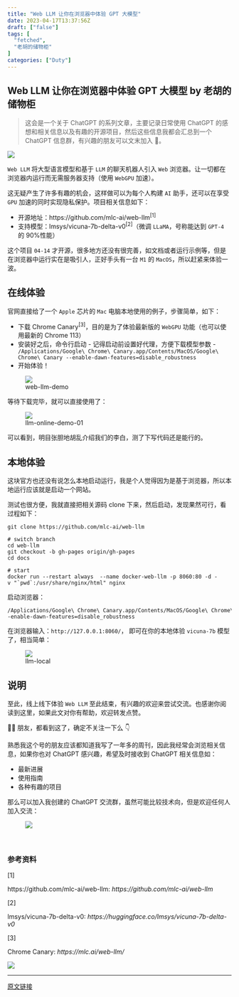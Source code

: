```yaml
---
title: "Web LLM 让你在浏览器中体验 GPT 大模型"
date: 2023-04-17T13:37:56Z
draft: ["false"]
tags: [
  "fetched",
  "老胡的储物柜"
]
categories: ["Duty"]
---
```

Web LLM 让你在浏览器中体验 GPT 大模型 by 老胡的储物柜
------
<div><section data-tool="mdnice编辑器" data-website="https://www.mdnice.com"><blockquote data-tool="mdnice编辑器"><p>这会是一个关于 ChatGPT 的系列文章，主要记录日常使用 ChatGPT 的感想和相关信息以及有趣的开源项目，然后这些信息我都会汇总到一个 ChatGPT 信息群，有兴趣的朋友可以文末加入 🥳。</p></blockquote><p><img data-galleryid="" data-ratio="0.6666666666666666" data-s="300,640" data-src="https://mmbiz.qpic.cn/mmbiz_jpg/YRBRJvZXcIWbkaJsFlFYlmcxAY60DsVZdwE76FdyncjdxwfoibmqoH9fiamwgIsE3rVzWkrYqwhWPFIa2JCeGguA/640?wx_fmt=jpeg" data-type="jpeg" data-w="1080" src="https://mmbiz.qpic.cn/mmbiz_jpg/YRBRJvZXcIWbkaJsFlFYlmcxAY60DsVZdwE76FdyncjdxwfoibmqoH9fiamwgIsE3rVzWkrYqwhWPFIa2JCeGguA/640?wx_fmt=jpeg"></p><p data-tool="mdnice编辑器"><code>Web LLM</code> 将大型语言模型和基于 <code>LLM</code> 的聊天机器人引入 <code>Web</code> 浏览器。让一切都在浏览器内运行而无需服务器支持（使用 <code>WebGPU</code> 加速）。</p><p data-tool="mdnice编辑器">这无疑产生了许多有趣的机会，这样做可以为每个人构建 <code>AI</code> 助手，还可以在享受 <code>GPU</code> 加速的同时实现隐私保护。项目相关信息如下：</p><ul data-tool="mdnice编辑器"><li><section>开源地址：<span>https://github.com/mlc-ai/web-llm</span><sup>[1]</sup></section></li><li><section>支持模型：<span>lmsys/vicuna-7b-delta-v0</span><sup>[2]</sup>（微调 <code>LLaMA</code>，号称能达到 <code>GPT-4</code> 的 90%性能）</section></li></ul><p data-tool="mdnice编辑器">这个项目 <code>04-14</code> 才开源，很多地方还没有很完善，如文档或者运行示例等，但是在浏览器中运行实在是吸引人，正好手头有一台 <code>M1</code> 的 <code>MacOS</code>，所以赶紧来体验一波。</p><h2 data-tool="mdnice编辑器"><span></span><span>在线体验</span></h2><p data-tool="mdnice编辑器">官网直接给了一个 <code>Apple</code> 芯片的 <code>Mac</code> 电脑本地使用的例子，步骤简单，如下：</p><ul data-tool="mdnice编辑器"><li><section>下载 <span>Chrome Canary</span><sup>[3]</sup>，目的是为了体验最新版的 <code>WebGPU</code> 功能（也可以使用最新的 Chrome 113）</section></li><li><section>安装好之后，命令行启动 - 记得启动前设置好代理，方便下载模型参数 - <code>/Applications/Google\ Chrome\ Canary.app/Contents/MacOS/Google\ Chrome\ Canary --enable-dawn-features=disable_robustness</code></section></li><li><section>开始体验！</section></li></ul><figure data-tool="mdnice编辑器"><img data-ratio="0.7861111111111111" data-src="https://mmbiz.qpic.cn/mmbiz_jpg/YRBRJvZXcIWbkaJsFlFYlmcxAY60DsVZal2vDfY2YwhXkOUQDRCZozAWWEiaqxg9dp1Mfqr9jcHY9GzU5PpZNjg/640?wx_fmt=jpeg" data-type="jpeg" data-w="1080" src="https://mmbiz.qpic.cn/mmbiz_jpg/YRBRJvZXcIWbkaJsFlFYlmcxAY60DsVZal2vDfY2YwhXkOUQDRCZozAWWEiaqxg9dp1Mfqr9jcHY9GzU5PpZNjg/640?wx_fmt=jpeg"><figcaption>web-llm-demo</figcaption></figure><p data-tool="mdnice编辑器">等待下载完毕，就可以直接使用了：</p><figure data-tool="mdnice编辑器"><img data-ratio="0.7083333333333334" data-src="https://mmbiz.qpic.cn/mmbiz_jpg/YRBRJvZXcIWbkaJsFlFYlmcxAY60DsVZW9fAGpiatalPg7TDq8T22gh3P06uH3d8Kh4ZAsh6IJHB8K9gO0rlyKg/640?wx_fmt=jpeg" data-type="jpeg" data-w="1080" src="https://mmbiz.qpic.cn/mmbiz_jpg/YRBRJvZXcIWbkaJsFlFYlmcxAY60DsVZW9fAGpiatalPg7TDq8T22gh3P06uH3d8Kh4ZAsh6IJHB8K9gO0rlyKg/640?wx_fmt=jpeg"><figcaption>llm-online-demo-01</figcaption></figure><p data-tool="mdnice编辑器">可以看到，明目张胆地胡乱介绍我们的李白，测了下写代码还是能行的。</p><h2 data-tool="mdnice编辑器"><span></span><span>本地体验</span></h2><p data-tool="mdnice编辑器">这块官方也还没有说怎么本地启动运行，我是个人觉得因为是基于浏览器，所以本地运行应该就是启动一个网站。</p><p data-tool="mdnice编辑器">测试也很方便，我就直接把相关源码 clone 下来，然后启动，发现果然可行，看过程如下：</p><pre data-tool="mdnice编辑器"><code>git clone https://github.com/mlc-ai/web-llm<br><span><br>#</span><span> switch branch</span><br>cd web-llm<br>git checkout -b gh-pages origin/gh-pages<br>cd docs<br><span><br>#</span><span> start</span><br>docker run --restart always  --name docker-web-llm -p 8060:80 -d -v "`pwd`:/usr/share/nginx/html" nginx<br></code></pre><p data-tool="mdnice编辑器">启动浏览器：</p><pre data-tool="mdnice编辑器"><code>/Applications/Google\ Chrome\ Canary.app/Contents/MacOS/Google\ Chrome\ Canary --enable-dawn-features=disable_robustness<br></code></pre><p data-tool="mdnice编辑器">在浏览器输入：<code>http://127.0.0.1:8060/</code>， 即可在你的本地体验 <code>vicuna-7b</code> 模型了，相当简单：</p><figure data-tool="mdnice编辑器"><img data-ratio="0.7805555555555556" data-src="https://mmbiz.qpic.cn/mmbiz_jpg/YRBRJvZXcIWbkaJsFlFYlmcxAY60DsVZwwEZmIcbO808s8onolukDJZe3roH03P2HCUUw6JCggFic6nYk76CLrw/640?wx_fmt=jpeg" data-type="jpeg" data-w="1080" src="https://mmbiz.qpic.cn/mmbiz_jpg/YRBRJvZXcIWbkaJsFlFYlmcxAY60DsVZwwEZmIcbO808s8onolukDJZe3roH03P2HCUUw6JCggFic6nYk76CLrw/640?wx_fmt=jpeg"><figcaption>llm-local</figcaption></figure><h2 data-tool="mdnice编辑器"><span></span><span>说明</span></h2><p data-tool="mdnice编辑器">至此，线上线下体验 <code>Web LLM</code> 至此结束，有兴趣的欢迎来尝试交流。也感谢你阅读到这里，如果此文对你有帮助，欢迎转发点赞。</p><p data-tool="mdnice编辑器">👬🏻 朋友，都看到这了，确定不关注一下么 👇</p><section><mp-common-profile data-pluginname="mpprofile" data-weui-theme="light" data-id="MzU4MTA0NDQ0Ng==" data-headimg="http://mmbiz.qpic.cn/mmbiz_png/YRBRJvZXcIXRN22CZKL79AIdgD0dURDpRdEcCAyVqaIszWvibrr0qJ59XRMPXV2tibHa7CoVt5zuHlaYxiajNgEFg/0?wx_fmt=png" data-nickname="老胡的储物柜" data-alias="howie_locker" data-signature="编程、兴趣、生活" data-from="0" data-is_biz_ban="0"></mp-common-profile></section><p data-tool="mdnice编辑器">熟悉我这个号的朋友应该都知道我写了一年多的周刊，因此我经常会浏览相关信息，如果你也对 ChatGPT 感兴趣，希望及时接收到 ChatGPT 相关信息如：</p><ul data-tool="mdnice编辑器"><li><section>最新进展</section></li><li><section>使用指南</section></li><li><section>各种有趣的项目</section></li></ul><p data-tool="mdnice编辑器">那么可以加入我创建的 ChatGPT 交流群，虽然可能比较技术向，但是欢迎任何人加入交流：</p><figure data-tool="mdnice编辑器"><img data-ratio="1.3545454545454545" data-src="https://mmbiz.qpic.cn/mmbiz_png/YRBRJvZXcIWbkaJsFlFYlmcxAY60DsVZMgWxFy4oUyA1e3GWzLzPfOyDnD0CpxNO02EIehYm8g9iaCBXooEwLhQ/640?wx_fmt=png" data-type="png" data-w="660" src="https://mmbiz.qpic.cn/mmbiz_png/YRBRJvZXcIWbkaJsFlFYlmcxAY60DsVZMgWxFy4oUyA1e3GWzLzPfOyDnD0CpxNO02EIehYm8g9iaCBXooEwLhQ/640?wx_fmt=png"><figcaption><br></figcaption><figcaption><br></figcaption></figure><h3 data-tool="mdnice编辑器"><span>参考资料</span></h3><section data-tool="mdnice编辑器"><span><span>[1]</span><p>https://github.com/mlc-ai/web-llm: <em>https://github.com/mlc-ai/web-llm</em></p></span><span><span>[2]</span><p>lmsys/vicuna-7b-delta-v0: <em>https://huggingface.co/lmsys/vicuna-7b-delta-v0</em></p></span><span><span>[3]</span><p>Chrome Canary: <em>https://mlc.ai/web-llm/</em></p></span></section></section><p><img data-backh="161" data-backw="578" data-ratio="0.2778649921507064" data-src="https://mmbiz.qpic.cn/mmbiz_gif/YRBRJvZXcIVbenPRt5JOUKibarZDSUQvuDpto6VvSXyeiaWwdvbu6o4aicN2uwkXCEqCxRIcBrDiaZiabvTEVEiatVng/640?wx_fmt=gif&amp;wxfrom=5&amp;wx_lazy=1" data-w="637" src="https://mmbiz.qpic.cn/mmbiz_gif/YRBRJvZXcIVbenPRt5JOUKibarZDSUQvuDpto6VvSXyeiaWwdvbu6o4aicN2uwkXCEqCxRIcBrDiaZiabvTEVEiatVng/640?wx_fmt=gif&amp;wxfrom=5&amp;wx_lazy=1"></p><p><mp-style-type data-value="3"></mp-style-type></p></div>  
<hr>
<a href="https://mp.weixin.qq.com/s/ijdNh2ckXiXTUpUM6iRVgw",target="_blank" rel="noopener noreferrer">原文链接</a>
